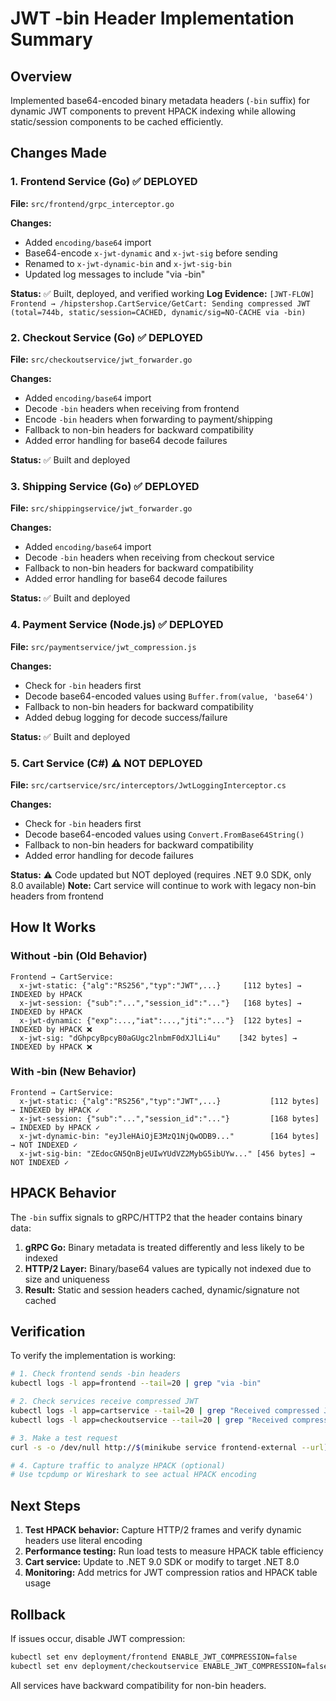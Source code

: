 # JWT -bin Header Implementation Summary

## Overview
Implemented base64-encoded binary metadata headers (`-bin` suffix) for dynamic JWT components to prevent HPACK indexing while allowing static/session components to be cached efficiently.

## Changes Made

### 1. Frontend Service (Go) ✅ DEPLOYED
**File:** `src/frontend/grpc_interceptor.go`

**Changes:**
- Added `encoding/base64` import
- Base64-encode `x-jwt-dynamic` and `x-jwt-sig` before sending
- Renamed to `x-jwt-dynamic-bin` and `x-jwt-sig-bin`
- Updated log messages to include "via -bin"

**Status:** ✅ Built, deployed, and verified working
**Log Evidence:** `[JWT-FLOW] Frontend → /hipstershop.CartService/GetCart: Sending compressed JWT (total=744b, static/session=CACHED, dynamic/sig=NO-CACHE via -bin)`

### 2. Checkout Service (Go) ✅ DEPLOYED
**File:** `src/checkoutservice/jwt_forwarder.go`

**Changes:**
- Added `encoding/base64` import
- Decode `-bin` headers when receiving from frontend
- Encode `-bin` headers when forwarding to payment/shipping
- Fallback to non-bin headers for backward compatibility
- Added error handling for base64 decode failures

**Status:** ✅ Built and deployed

### 3. Shipping Service (Go) ✅ DEPLOYED
**File:** `src/shippingservice/jwt_forwarder.go`

**Changes:**
- Added `encoding/base64` import
- Decode `-bin` headers when receiving from checkout service
- Fallback to non-bin headers for backward compatibility
- Added error handling for base64 decode failures

**Status:** ✅ Built and deployed

### 4. Payment Service (Node.js) ✅ DEPLOYED
**File:** `src/paymentservice/jwt_compression.js`

**Changes:**
- Check for `-bin` headers first
- Decode base64-encoded values using `Buffer.from(value, 'base64')`
- Fallback to non-bin headers for backward compatibility
- Added debug logging for decode success/failure

**Status:** ✅ Built and deployed

### 5. Cart Service (C#) ⚠️ NOT DEPLOYED
**File:** `src/cartservice/src/interceptors/JwtLoggingInterceptor.cs`

**Changes:**
- Check for `-bin` headers first
- Decode base64-encoded values using `Convert.FromBase64String()`
- Fallback to non-bin headers for backward compatibility
- Added error handling for decode failures

**Status:** ⚠️ Code updated but NOT deployed (requires .NET 9.0 SDK, only 8.0 available)
**Note:** Cart service will continue to work with legacy non-bin headers from frontend

## How It Works

### Without -bin (Old Behavior)
```
Frontend → CartService:
  x-jwt-static: {"alg":"RS256","typ":"JWT",...}     [112 bytes] → INDEXED by HPACK
  x-jwt-session: {"sub":"...","session_id":"..."}   [168 bytes] → INDEXED by HPACK
  x-jwt-dynamic: {"exp":...,"iat":...,"jti":"..."}  [122 bytes] → INDEXED by HPACK ❌
  x-jwt-sig: "dGhpcyBpcyB0aGUgc2lnbmF0dXJlLi4u"    [342 bytes] → INDEXED by HPACK ❌
```

### With -bin (New Behavior)
```
Frontend → CartService:
  x-jwt-static: {"alg":"RS256","typ":"JWT",...}           [112 bytes] → INDEXED by HPACK ✓
  x-jwt-session: {"sub":"...","session_id":"..."}         [168 bytes] → INDEXED by HPACK ✓
  x-jwt-dynamic-bin: "eyJleHAiOjE3MzQ1NjQwODB9..."        [164 bytes] → NOT INDEXED ✓
  x-jwt-sig-bin: "ZEdocGN5QnBjeUIwYUdVZ2MybG5ibUYw..." [456 bytes] → NOT INDEXED ✓
```

## HPACK Behavior

The `-bin` suffix signals to gRPC/HTTP2 that the header contains binary data:
1. **gRPC Go:** Binary metadata is treated differently and less likely to be indexed
2. **HTTP/2 Layer:** Binary/base64 values are typically not indexed due to size and uniqueness
3. **Result:** Static and session headers cached, dynamic/signature not cached

## Verification

To verify the implementation is working:

```bash
# 1. Check frontend sends -bin headers
kubectl logs -l app=frontend --tail=20 | grep "via -bin"

# 2. Check services receive compressed JWT
kubectl logs -l app=cartservice --tail=20 | grep "Received compressed JWT"
kubectl logs -l app=checkoutservice --tail=20 | grep "Received compressed JWT"

# 3. Make a test request
curl -s -o /dev/null http://$(minikube service frontend-external --url)/

# 4. Capture traffic to analyze HPACK (optional)
# Use tcpdump or Wireshark to see actual HPACK encoding
```

## Next Steps

1. **Test HPACK behavior:** Capture HTTP/2 frames and verify dynamic headers use literal encoding
2. **Performance testing:** Run load tests to measure HPACK table efficiency
3. **Cart service:** Update to .NET 9.0 SDK or modify to target .NET 8.0
4. **Monitoring:** Add metrics for JWT compression ratios and HPACK table usage

## Rollback

If issues occur, disable JWT compression:
```bash
kubectl set env deployment/frontend ENABLE_JWT_COMPRESSION=false
kubectl set env deployment/checkoutservice ENABLE_JWT_COMPRESSION=false
```

All services have backward compatibility for non-bin headers.

